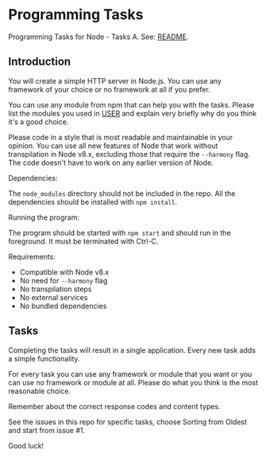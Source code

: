 Programming Tasks
=
Programming Tasks for Node - Tasks A.
See: [README](README.md).

Introduction
-
You will create a simple HTTP server in Node.js.
You can use any framework of your choice or no framework at all if you prefer.

You can use any module from npm that can help you with the tasks.
Please list the modules you used in [USER](USER.md)
and explain very briefly why do you think it's a good choice.

Please code in a style that is most readable and maintainable in your opinion.
You can use all new features of Node that work without transpilation
in Node v8.x, excluding those that require the `--harmony` flag.
The code doesn't have to work on any earlier version of Node.

Dependencies:

The `node_modules` directory should not be included in the repo.
All the dependencies should be installed with `npm install`.

Running the program:

The program should be started with `npm start` and should run in the foreground.
It must be terminated with Ctrl-C.

Requirements:

* Compatible with Node v8.x
* No need for `--harmony` flag
* No transpilation steps
* No external services
* No bundled dependencies

Tasks
-
Completing the tasks will result in a single application.
Every new task adds a simple functionality.

For every task you can use any framework or module
that you want or you can use no framework or module at all.
Please do what you think is the most reasonable choice.

Remember about the correct response codes and content types.

See the issues in this repo for specific tasks,
choose Sorting from Oldest and start from issue #1.

Good luck!

